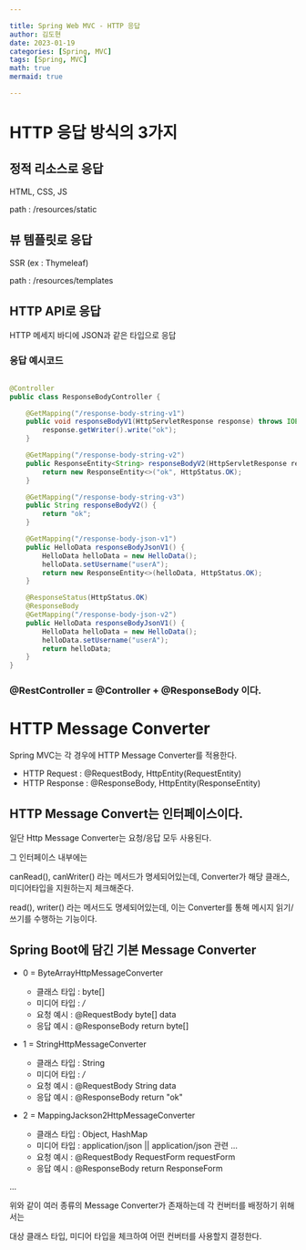 ```yaml
---

title: Spring Web MVC - HTTP 응답
author: 김도현
date: 2023-01-19
categories: [Spring, MVC]
tags: [Spring, MVC]
math: true
mermaid: true

---
```


# HTTP 응답 방식의 3가지

## 정적 리소스로 응답

HTML, CSS, JS

path : /resources/static

## 뷰 템플릿로 응답

SSR (ex : Thymeleaf)

path : /resources/templates

## HTTP API로 응답

HTTP 메세지 바디에 JSON과 같은 타입으로 응답

### 응답 예시코드

```java

@Controller
public class ResponseBodyController {

    @GetMapping("/response-body-string-v1")
    public void responseBodyV1(HttpServletResponse response) throws IOException {
        response.getWriter().write("ok");
    }

    @GetMapping("/response-body-string-v2")
    public ResponseEntity<String> responseBodyV2(HttpServletResponse response) {
        return new ResponseEntity<>("ok", HttpStatus.OK);
    }

    @GetMapping("/response-body-string-v3")
    public String responseBodyV2() {
        return "ok";
    }

    @GetMapping("/response-body-json-v1")
    public HelloData responseBodyJsonV1() {
        HelloData helloData = new HelloData();
        helloData.setUsername("userA");
        return new ResponseEntity<>(helloData, HttpStatus.OK);
    }

    @ResponseStatus(HttpStatus.OK)
    @ResponseBody
    @GetMapping("/response-body-json-v2")
    public HelloData responseBodyJsonV1() {
        HelloData helloData = new HelloData();
        helloData.setUsername("userA");
        return helloData;
    }
}
```

### @RestController = @Controller + @ResponseBody 이다.


# HTTP Message Converter

Spring MVC는 각 경우에 HTTP Message Converter를 적용한다.

- HTTP Request : @RequestBody, HttpEntity(RequestEntity)
- HTTP Response : @ResponseBody, HttpEntity(ResponseEntity)


## HTTP Message Convert는 인터페이스이다.

일단 Http Message Converter는 요청/응답 모두 사용된다.

그 인터페이스 내부에는

canRead(), canWriter() 라는 메서드가 명세되어있는데, Converter가 해당 클래스, 미디어타입을 지원하는지 체크해준다.

read(), writer() 라는 메서드도 명세되어있는데, 이는 Converter를 통해 메시지 읽기/쓰기를 수행하는 기능이다.

## Spring Boot에 담긴 기본 Message Converter

- 0 = ByteArrayHttpMessageConverter
  - 클래스 타입 : byte[]
  - 미디어 타입 : */*
  - 요청 예시 : @RequestBody byte[] data
  - 응답 예시 : @ResponseBody return byte[]

- 1 = StringHttpMessageConverter
  - 클래스 타입 : String
  - 미디어 타입 : */*
  - 요청 예시 : @RequestBody String data
  - 응답 예시 : @ResponseBody return "ok"

- 2 = MappingJackson2HttpMessageConverter
  - 클래스 타입 : Object, HashMap
  - 미디어 타입 : application/json || application/json 관련 ...
  - 요청 예시 : @RequestBody RequestForm requestForm
  - 응답 예시 : @ResponseBody return ResponseForm

...

위와 같이 여러 종류의 Message Converter가 존재하는데 각 컨버터를 배정하기 위해서는

대상 클래스 타입, 미디어 타입을 체크하여 어떤 컨버터를 사용할지 결정한다.
